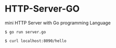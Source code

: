 # HTTP-Server-GO
mini HTTP Server with Go programming Language


```
$ go run server.go
```

```
$ curl localhost:8090/hello
```
